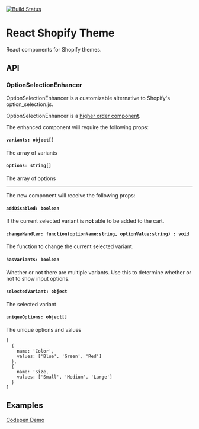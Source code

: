 [![Build Status](https://travis-ci.org/sdn90/react-shopify-theme.svg?branch=master)](https://travis-ci.org/sdn90/react-shopify-theme)

React Shopify Theme
======================================
React components for Shopify themes.

## API

### OptionSelectionEnhancer
OptionSelectionEnhancer is a customizable alternative to Shopify's option_selection.js.

OptionSelectionEnhancer is a [higher order component](https://gist.github.com/sebmarkbage/ef0bf1f338a7182b6775).

The enhanced component will require the following props:

#### `variants: object[]`
The array of variants

#### `options: string[]`
The array of options

-----------------------------------

The new component will receive the following props:

#### `addDisabled: boolean`
If the current selected variant is **not** able to be added to the cart.

#### `changeHandler: function(optionName:string, optionValue:string) : void`
The function to change the current selected variant.

#### `hasVariants: boolean`
Whether or not there are multiple variants. Use this to determine whether or not to show input options.

#### `selectedVariant: object`
The selected variant

#### `uniqueOptions: object[]`
The unique options and values

```
[
  {
    name: 'Color',
    values: ['Blue', 'Green', 'Red']
  },
  {
    name: 'Size,
    values: ['Small', 'Medium', 'Large']
  }
]
```

## Examples
[Codepen Demo](http://codepen.io/sdn90/pen/GqopoV)
